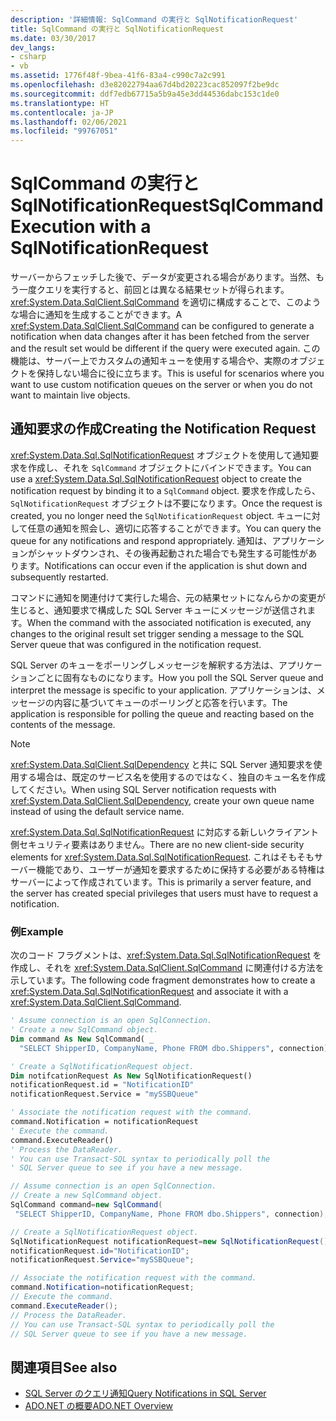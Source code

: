 ```yaml
---
description: '詳細情報: SqlCommand の実行と SqlNotificationRequest'
title: SqlCommand の実行と SqlNotificationRequest
ms.date: 03/30/2017
dev_langs:
- csharp
- vb
ms.assetid: 1776f48f-9bea-41f6-83a4-c990c7a2c991
ms.openlocfilehash: d3e82022794aa67d4bd20223cac852097f2be9dc
ms.sourcegitcommit: ddf7edb67715a5b9a45e3dd44536dabc153c1de0
ms.translationtype: HT
ms.contentlocale: ja-JP
ms.lasthandoff: 02/06/2021
ms.locfileid: "99767051"
---
```

# <a name="sqlcommand-execution-with-a-sqlnotificationrequest"></a><span data-ttu-id="166c0-103">SqlCommand の実行と SqlNotificationRequest</span><span class="sxs-lookup"><span data-stu-id="166c0-103">SqlCommand Execution with a SqlNotificationRequest</span></span>

<span data-ttu-id="166c0-104">サーバーからフェッチした後で、データが変更される場合があります。当然、もう一度クエリを実行すると、前回とは異なる結果セットが得られます。<xref:System.Data.SqlClient.SqlCommand> を適切に構成することで、このような場合に通知を生成することができます。</span><span class="sxs-lookup"><span data-stu-id="166c0-104">A <xref:System.Data.SqlClient.SqlCommand> can be configured to generate a notification when data changes after it has been fetched from the server and the result set would be different if the query were executed again.</span></span> <span data-ttu-id="166c0-105">この機能は、サーバー上でカスタムの通知キューを使用する場合や、実際のオブジェクトを保持しない場合に役に立ちます。</span><span class="sxs-lookup"><span data-stu-id="166c0-105">This is useful for scenarios where you want to use custom notification queues on the server or when you do not want to maintain live objects.</span></span>

## <a name="creating-the-notification-request"></a><span data-ttu-id="166c0-106">通知要求の作成</span><span class="sxs-lookup"><span data-stu-id="166c0-106">Creating the Notification Request</span></span>

<span data-ttu-id="166c0-107"><xref:System.Data.Sql.SqlNotificationRequest> オブジェクトを使用して通知要求を作成し、それを `SqlCommand` オブジェクトにバインドできます。</span><span class="sxs-lookup"><span data-stu-id="166c0-107">You can use a <xref:System.Data.Sql.SqlNotificationRequest> object to create the notification request by binding it to a `SqlCommand` object.</span></span> <span data-ttu-id="166c0-108">要求を作成したら、`SqlNotificationRequest` オブジェクトは不要になります。</span><span class="sxs-lookup"><span data-stu-id="166c0-108">Once the request is created, you no longer need the `SqlNotificationRequest` object.</span></span> <span data-ttu-id="166c0-109">キューに対して任意の通知を照会し、適切に応答することができます。</span><span class="sxs-lookup"><span data-stu-id="166c0-109">You can query the queue for any notifications and respond appropriately.</span></span> <span data-ttu-id="166c0-110">通知は、アプリケーションがシャットダウンされ、その後再起動された場合でも発生する可能性があります。</span><span class="sxs-lookup"><span data-stu-id="166c0-110">Notifications can occur even if the application is shut down and subsequently restarted.</span></span>

<span data-ttu-id="166c0-111">コマンドに通知を関連付けて実行した場合、元の結果セットになんらかの変更が生じると、通知要求で構成した SQL Server キューにメッセージが送信されます。</span><span class="sxs-lookup"><span data-stu-id="166c0-111">When the command with the associated notification is executed, any changes to the original result set trigger sending a message to the SQL Server queue that was configured in the notification request.</span></span>

<span data-ttu-id="166c0-112">SQL Server のキューをポーリングしメッセージを解釈する方法は、アプリケーションごとに固有なものになります。</span><span class="sxs-lookup"><span data-stu-id="166c0-112">How you poll the SQL Server queue and interpret the message is specific to your application.</span></span> <span data-ttu-id="166c0-113">アプリケーションは、メッセージの内容に基づいてキューのポーリングと応答を行います。</span><span class="sxs-lookup"><span data-stu-id="166c0-113">The application is responsible for polling the queue and reacting based on the contents of the message.</span></span>

> [!NOTE]
> <span data-ttu-id="166c0-114"><xref:System.Data.SqlClient.SqlDependency> と共に SQL Server 通知要求を使用する場合は、既定のサービス名を使用するのではなく、独自のキュー名を作成してください。</span><span class="sxs-lookup"><span data-stu-id="166c0-114">When using SQL Server notification requests with <xref:System.Data.SqlClient.SqlDependency>, create your own queue name instead of using the default service name.</span></span>

<span data-ttu-id="166c0-115"><xref:System.Data.Sql.SqlNotificationRequest> に対応する新しいクライアント側セキュリティ要素はありません。</span><span class="sxs-lookup"><span data-stu-id="166c0-115">There are no new client-side security elements for <xref:System.Data.Sql.SqlNotificationRequest>.</span></span> <span data-ttu-id="166c0-116">これはそもそもサーバー機能であり、ユーザーが通知を要求するために保持する必要がある特権はサーバーによって作成されています。</span><span class="sxs-lookup"><span data-stu-id="166c0-116">This is primarily a server feature, and the server has created special privileges that users must have to request a notification.</span></span>

### <a name="example"></a><span data-ttu-id="166c0-117">例</span><span class="sxs-lookup"><span data-stu-id="166c0-117">Example</span></span>

<span data-ttu-id="166c0-118">次のコード フラグメントは、<xref:System.Data.Sql.SqlNotificationRequest> を作成し、それを <xref:System.Data.SqlClient.SqlCommand> に関連付ける方法を示しています。</span><span class="sxs-lookup"><span data-stu-id="166c0-118">The following code fragment demonstrates how to create a <xref:System.Data.Sql.SqlNotificationRequest> and associate it with a <xref:System.Data.SqlClient.SqlCommand>.</span></span>

```vb
' Assume connection is an open SqlConnection.
' Create a new SqlCommand object.
Dim command As New SqlCommand( _
  "SELECT ShipperID, CompanyName, Phone FROM dbo.Shippers", connection)

' Create a SqlNotificationRequest object.
Dim notifcationRequest As New SqlNotificationRequest()
notificationRequest.id = "NotificationID"
notificationRequest.Service = "mySSBQueue"

' Associate the notification request with the command.
command.Notification = notificationRequest
' Execute the command.
command.ExecuteReader()
' Process the DataReader.
' You can use Transact-SQL syntax to periodically poll the
' SQL Server queue to see if you have a new message.
```

```csharp
// Assume connection is an open SqlConnection.
// Create a new SqlCommand object.
SqlCommand command=new SqlCommand(
 "SELECT ShipperID, CompanyName, Phone FROM dbo.Shippers", connection);

// Create a SqlNotificationRequest object.
SqlNotificationRequest notificationRequest=new SqlNotificationRequest();
notificationRequest.id="NotificationID";
notificationRequest.Service="mySSBQueue";

// Associate the notification request with the command.
command.Notification=notificationRequest;
// Execute the command.
command.ExecuteReader();
// Process the DataReader.
// You can use Transact-SQL syntax to periodically poll the
// SQL Server queue to see if you have a new message.
```

## <a name="see-also"></a><span data-ttu-id="166c0-119">関連項目</span><span class="sxs-lookup"><span data-stu-id="166c0-119">See also</span></span>

- [<span data-ttu-id="166c0-120">SQL Server のクエリ通知</span><span class="sxs-lookup"><span data-stu-id="166c0-120">Query Notifications in SQL Server</span></span>](query-notifications-in-sql-server.md)
- [<span data-ttu-id="166c0-121">ADO.NET の概要</span><span class="sxs-lookup"><span data-stu-id="166c0-121">ADO.NET Overview</span></span>](../ado-net-overview.md)
